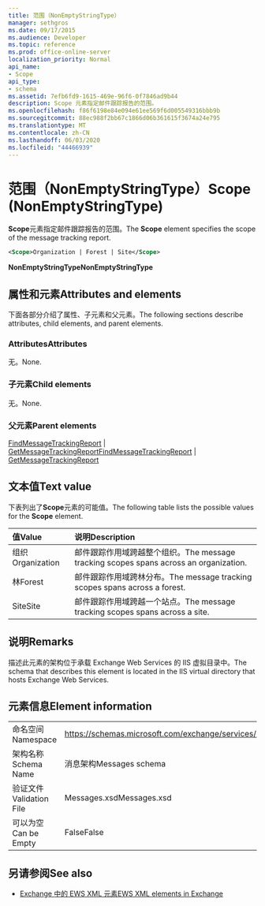 ```yaml
---
title: 范围（NonEmptyStringType）
manager: sethgros
ms.date: 09/17/2015
ms.audience: Developer
ms.topic: reference
ms.prod: office-online-server
localization_priority: Normal
api_name:
- Scope
api_type:
- schema
ms.assetid: 7efb6fd9-1615-469e-96f6-0f7846ad9b44
description: Scope 元素指定邮件跟踪报告的范围。
ms.openlocfilehash: f86f6198e84e094e61ee569f6d005549316bbb9b
ms.sourcegitcommit: 88ec988f2bb67c1866d06b361615f3674a24e795
ms.translationtype: MT
ms.contentlocale: zh-CN
ms.lasthandoff: 06/03/2020
ms.locfileid: "44466939"
---
```

# <a name="scope-nonemptystringtype"></a><span data-ttu-id="5423b-103">范围（NonEmptyStringType）</span><span class="sxs-lookup"><span data-stu-id="5423b-103">Scope (NonEmptyStringType)</span></span>

<span data-ttu-id="5423b-104">**Scope**元素指定邮件跟踪报告的范围。</span><span class="sxs-lookup"><span data-stu-id="5423b-104">The **Scope** element specifies the scope of the message tracking report.</span></span> 
  
```XML
<Scope>Organization | Forest | Site</Scope>
```

 <span data-ttu-id="5423b-105">**NonEmptyStringType**</span><span class="sxs-lookup"><span data-stu-id="5423b-105">**NonEmptyStringType**</span></span>
## <a name="attributes-and-elements"></a><span data-ttu-id="5423b-106">属性和元素</span><span class="sxs-lookup"><span data-stu-id="5423b-106">Attributes and elements</span></span>

<span data-ttu-id="5423b-107">下面各部分介绍了属性、子元素和父元素。</span><span class="sxs-lookup"><span data-stu-id="5423b-107">The following sections describe attributes, child elements, and parent elements.</span></span>
  
### <a name="attributes"></a><span data-ttu-id="5423b-108">Attributes</span><span class="sxs-lookup"><span data-stu-id="5423b-108">Attributes</span></span>

<span data-ttu-id="5423b-109">无。</span><span class="sxs-lookup"><span data-stu-id="5423b-109">None.</span></span>
  
### <a name="child-elements"></a><span data-ttu-id="5423b-110">子元素</span><span class="sxs-lookup"><span data-stu-id="5423b-110">Child elements</span></span>

<span data-ttu-id="5423b-111">无。</span><span class="sxs-lookup"><span data-stu-id="5423b-111">None.</span></span>
  
### <a name="parent-elements"></a><span data-ttu-id="5423b-112">父元素</span><span class="sxs-lookup"><span data-stu-id="5423b-112">Parent elements</span></span>

<span data-ttu-id="5423b-113">[FindMessageTrackingReport](findmessagetrackingreport.md)  | [GetMessageTrackingReport](getmessagetrackingreport.md)</span><span class="sxs-lookup"><span data-stu-id="5423b-113">[FindMessageTrackingReport](findmessagetrackingreport.md) | [GetMessageTrackingReport](getmessagetrackingreport.md)</span></span>
  
## <a name="text-value"></a><span data-ttu-id="5423b-114">文本值</span><span class="sxs-lookup"><span data-stu-id="5423b-114">Text value</span></span>

<span data-ttu-id="5423b-115">下表列出了**Scope**元素的可能值。</span><span class="sxs-lookup"><span data-stu-id="5423b-115">The following table lists the possible values for the **Scope** element.</span></span> 
  
|<span data-ttu-id="5423b-116">**值**</span><span class="sxs-lookup"><span data-stu-id="5423b-116">**Value**</span></span>|<span data-ttu-id="5423b-117">**说明**</span><span class="sxs-lookup"><span data-stu-id="5423b-117">**Description**</span></span>|
|:-----|:-----|
|<span data-ttu-id="5423b-118">组织</span><span class="sxs-lookup"><span data-stu-id="5423b-118">Organization</span></span>  <br/> |<span data-ttu-id="5423b-119">邮件跟踪作用域跨越整个组织。</span><span class="sxs-lookup"><span data-stu-id="5423b-119">The message tracking scopes spans across an organization.</span></span>  <br/> |
|<span data-ttu-id="5423b-120">林</span><span class="sxs-lookup"><span data-stu-id="5423b-120">Forest</span></span>  <br/> |<span data-ttu-id="5423b-121">邮件跟踪作用域跨林分布。</span><span class="sxs-lookup"><span data-stu-id="5423b-121">The message tracking scopes spans across a forest.</span></span>  <br/> |
|<span data-ttu-id="5423b-122">Site</span><span class="sxs-lookup"><span data-stu-id="5423b-122">Site</span></span>  <br/> |<span data-ttu-id="5423b-123">邮件跟踪作用域跨越一个站点。</span><span class="sxs-lookup"><span data-stu-id="5423b-123">The message tracking scopes spans across a site.</span></span>  <br/> |
   
## <a name="remarks"></a><span data-ttu-id="5423b-124">说明</span><span class="sxs-lookup"><span data-stu-id="5423b-124">Remarks</span></span>

<span data-ttu-id="5423b-125">描述此元素的架构位于承载 Exchange Web Services 的 IIS 虚拟目录中。</span><span class="sxs-lookup"><span data-stu-id="5423b-125">The schema that describes this element is located in the IIS virtual directory that hosts Exchange Web Services.</span></span>
  
## <a name="element-information"></a><span data-ttu-id="5423b-126">元素信息</span><span class="sxs-lookup"><span data-stu-id="5423b-126">Element information</span></span>

|||
|:-----|:-----|
|<span data-ttu-id="5423b-127">命名空间</span><span class="sxs-lookup"><span data-stu-id="5423b-127">Namespace</span></span>  <br/> |https://schemas.microsoft.com/exchange/services/2006/messages  <br/> |
|<span data-ttu-id="5423b-128">架构名称</span><span class="sxs-lookup"><span data-stu-id="5423b-128">Schema Name</span></span>  <br/> |<span data-ttu-id="5423b-129">消息架构</span><span class="sxs-lookup"><span data-stu-id="5423b-129">Messages schema</span></span>  <br/> |
|<span data-ttu-id="5423b-130">验证文件</span><span class="sxs-lookup"><span data-stu-id="5423b-130">Validation File</span></span>  <br/> |<span data-ttu-id="5423b-131">Messages.xsd</span><span class="sxs-lookup"><span data-stu-id="5423b-131">Messages.xsd</span></span>  <br/> |
|<span data-ttu-id="5423b-132">可以为空</span><span class="sxs-lookup"><span data-stu-id="5423b-132">Can be Empty</span></span>  <br/> |<span data-ttu-id="5423b-133">False</span><span class="sxs-lookup"><span data-stu-id="5423b-133">False</span></span>  <br/> |
   
## <a name="see-also"></a><span data-ttu-id="5423b-134">另请参阅</span><span class="sxs-lookup"><span data-stu-id="5423b-134">See also</span></span>



- [<span data-ttu-id="5423b-135">Exchange 中的 EWS XML 元素</span><span class="sxs-lookup"><span data-stu-id="5423b-135">EWS XML elements in Exchange</span></span>](ews-xml-elements-in-exchange.md)

